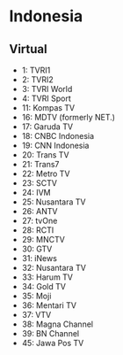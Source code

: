 # Indonesia
## Virtual
* 1: TVRI1
* 2: TVRI2
* 3: TVRI World
* 4: TVRI Sport
* 11: Kompas TV
* 16: MDTV (formerly NET.)
* 17: Garuda TV
* 18: CNBC Indonesia
* 19: CNN Indonesia
* 20: Trans TV
* 21: Trans7
* 22: Metro TV
* 23: SCTV
* 24: IVM
* 25: Nusantara TV
* 26: ANTV
* 27: tvOne
* 28: RCTI
* 29: MNCTV
* 30: GTV
* 31: iNews
* 32: Nusantara TV
* 33: Harum TV
* 34: Gold TV
* 35: Moji
* 36: Mentari TV
* 37: VTV
* 38: Magna Channel
* 39: BN Channel
* 45: Jawa Pos TV
